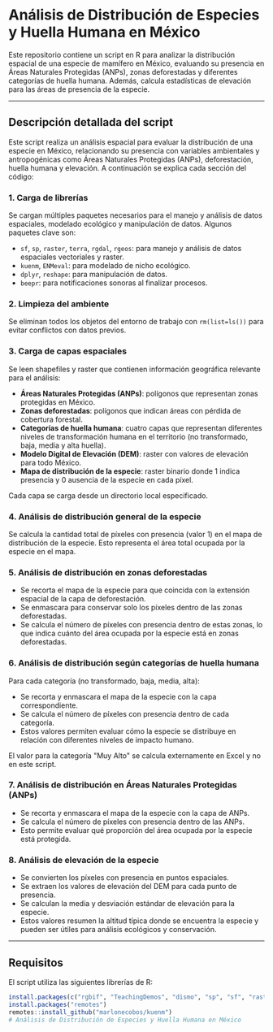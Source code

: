 # Análisis de Distribución de Especies y Huella Humana en México

Este repositorio contiene un script en R para analizar la distribución espacial de una especie de mamífero en México, evaluando su presencia en Áreas Naturales Protegidas (ANPs), zonas deforestadas y diferentes categorías de huella humana. Además, calcula estadísticas de elevación para las áreas de presencia de la especie.

---

## Descripción detallada del script

Este script realiza un análisis espacial para evaluar la distribución de una especie en México, relacionando su presencia con variables ambientales y antropogénicas como Áreas Naturales Protegidas (ANPs), deforestación, huella humana y elevación. A continuación se explica cada sección del código:

### 1. Carga de librerías

Se cargan múltiples paquetes necesarios para el manejo y análisis de datos espaciales, modelado ecológico y manipulación de datos. Algunos paquetes clave son:

- `sf`, `sp`, `raster`, `terra`, `rgdal`, `rgeos`: para manejo y análisis de datos espaciales vectoriales y raster.
- `kuenm`, `ENMeval`: para modelado de nicho ecológico.
- `dplyr`, `reshape`: para manipulación de datos.
- `beepr`: para notificaciones sonoras al finalizar procesos.

### 2. Limpieza del ambiente

Se eliminan todos los objetos del entorno de trabajo con `rm(list=ls())` para evitar conflictos con datos previos.

### 3. Carga de capas espaciales

Se leen shapefiles y raster que contienen información geográfica relevante para el análisis:

- **Áreas Naturales Protegidas (ANPs)**: polígonos que representan zonas protegidas en México.
- **Zonas deforestadas**: polígonos que indican áreas con pérdida de cobertura forestal.
- **Categorías de huella humana**: cuatro capas que representan diferentes niveles de transformación humana en el territorio (no transformado, baja, media y alta huella).
- **Modelo Digital de Elevación (DEM)**: raster con valores de elevación para todo México.
- **Mapa de distribución de la especie**: raster binario donde 1 indica presencia y 0 ausencia de la especie en cada píxel.

Cada capa se carga desde un directorio local especificado.

### 4. Análisis de distribución general de la especie

Se calcula la cantidad total de píxeles con presencia (valor 1) en el mapa de distribución de la especie. Esto representa el área total ocupada por la especie en el mapa.

### 5. Análisis de distribución en zonas deforestadas

- Se recorta el mapa de la especie para que coincida con la extensión espacial de la capa de deforestación.
- Se enmascara para conservar solo los píxeles dentro de las zonas deforestadas.
- Se calcula el número de píxeles con presencia dentro de estas zonas, lo que indica cuánto del área ocupada por la especie está en zonas deforestadas.

### 6. Análisis de distribución según categorías de huella humana

Para cada categoría (no transformado, baja, media, alta):

- Se recorta y enmascara el mapa de la especie con la capa correspondiente.
- Se calcula el número de píxeles con presencia dentro de cada categoría.
- Estos valores permiten evaluar cómo la especie se distribuye en relación con diferentes niveles de impacto humano.

El valor para la categoría "Muy Alto" se calcula externamente en Excel y no en este script.

### 7. Análisis de distribución en Áreas Naturales Protegidas (ANPs)

- Se recorta y enmascara el mapa de la especie con la capa de ANPs.
- Se calcula el número de píxeles con presencia dentro de las ANPs.
- Esto permite evaluar qué proporción del área ocupada por la especie está protegida.

### 8. Análisis de elevación de la especie

- Se convierten los píxeles con presencia en puntos espaciales.
- Se extraen los valores de elevación del DEM para cada punto de presencia.
- Se calculan la media y desviación estándar de elevación para la especie.
- Estos valores resumen la altitud típica donde se encuentra la especie y pueden ser útiles para análisis ecológicos y conservación.

---

## Requisitos

El script utiliza las siguientes librerías de R:

```r
install.packages(c("rgbif", "TeachingDemos", "dismo", "sp", "sf", "raster", "rgeos", "maptools", "rgdal", "terra", "usdm", "ENMeval", "foreign", "spocc", "corrplot", "XML", "dplyr", "reshape", "beepr"))
install.packages("remotes")
remotes::install_github("marlonecobos/kuenm")
# Análisis de Distribución de Especies y Huella Humana en México

